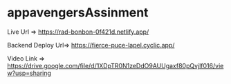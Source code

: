 # appavengersAssinment 
 Live Url => https://rad-bonbon-0f421d.netlify.app/
 
 Backend Deploy Url=> https://fierce-puce-lapel.cyclic.app/
 
 Video Link => https://drive.google.com/file/d/1XDpTR0N1zeDdO9AUUgaxf80pQvjlf016/view?usp=sharing
